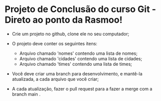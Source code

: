 # Projeto de Conclusão do curso Git - Direto ao ponto da Rasmoo!

- Crie um projeto no github, clone ele no seu computador;

- O projeto deve conter os seguintes itens:

  - Arquivo chamado 'nomes' contendo uma lista de nomes;
  - Arquivo chamado 'cidades' contendo uma lista de cidades;
  - Arquivo chamado 'times' contendo uma lista de times;
  
- Você deve criar uma branch para desenvolvimento, e mantê-la atualizada, a cada arquivo que você criar;

- A cada atualização, fazer o pull request para a fazer a merge com a branch main .
